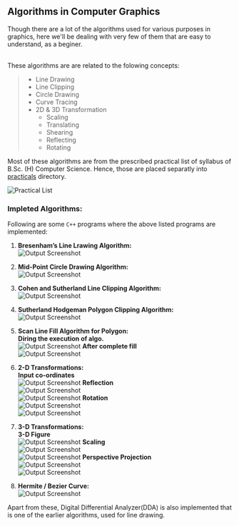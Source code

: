 ## Algorithms in Computer Graphics

Though there are a lot of the algorithms used for various purposes in graphics, here we'll be dealing with very few of them that are easy to understand, as a beginer.<br /> <br />

These algorithms are are related to the folowing concepts:<br />
> * Line Drawing
> * Line Clipping
> * Circle Drawing
> * Curve Tracing
> * 2D & 3D Transformation
>   * Scaling
>   * Translating
>   * Shearing
>   * Reflecting
>   * Rotating

Most of these algorithms are from the prescribed practical list of syllabus of B.Sc. (H) Computer Science. Hence, those are placed separatly into [practicals](https://github.com/ravi-prakash1907/Computer-Graphics/tree/master/C%2B%2B%20Programms/practicals) directory. <br />

![Practical List](practicals/practicalList.png)

### Impleted Algorithms:

Following are some ```C++``` programs where the above listed programs are implemented: <br />

1. **Bresenham’s Line Lrawing Algorithm:**<br />
![Output Screenshot](practicals/outputs/1.png)

2. **Mid-Point Circle Drawing Algorithm:**<br />
![Output Screenshot](practicals/outputs/2.png)

3. **Cohen and Sutherland Line Clipping Algorithm:**<br />
![Output Screenshot](practicals/outputs/3.png)

4. **Sutherland Hodgeman Polygon Clipping Algorithm:**<br />
![Output Screenshot](practicals/outputs/4.png)

5. **Scan Line Fill Algorithm for Polygon:**<br />
    **Diring the execution of algo.**<br />
![Output Screenshot](practicals/outputs/5_1.png)
    **After complete fill**<br />
![Output Screenshot](practicals/outputs/5_2.png)

6. **2-D Transformations:**<br />
    **Input co-ordinates**<br />
![Output Screenshot](practicals/outputs/6_0.png)
    **Reflection**<br />
![Output Screenshot](practicals/outputs/6_1.png)
    <br />
![Output Screenshot](practicals/outputs/6_2.png)
    **Rotation**<br />
![Output Screenshot](practicals/outputs/6_3.png)
    <br />
![Output Screenshot](practicals/outputs/6_4.png)

7. **3-D Transformations:**<br />
    **3-D Figure**<br />
![Output Screenshot](practicals/outputs/7_0.png)
    **Scaling**<br />
![Output Screenshot](practicals/outputs/7_1.png)
    <br />
![Output Screenshot](practicals/outputs/7_2.png)
    **Perspective Projection**<br />
![Output Screenshot](practicals/outputs/7_3.png)
    <br />
![Output Screenshot](practicals/outputs/7_4.png)

8. **Hermite / Bezier Curve:**<br />
![Output Screenshot](practicals/outputs/8.png)

Apart from these, Digital Differential Analyzer(DDA) is also implemented that is one of the earlier algorithms, used for line drawing.
